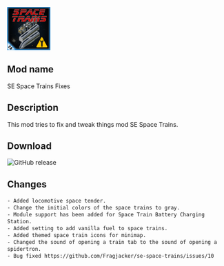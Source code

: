 <img src="https://github.com/Dominowood371/se-space-trains-fixes/blob/main/thumbnail.png"  height="100px" />

## Mod name
SE Space Trains Fixes

## Description
This mod tries to fix and tweak things mod SE Space Trains.

## Download
![GitHub release](https://img.shields.io/github/downloads-pre/Dominowood371/se-space-trains-fixes/se-space-trains-fixes_3.7.1)

## Changes
    - Added locomotive space tender.
    - Change the initial colors of the space trains to gray.
    - Module support has been added for Space Train Battery Charging Station.
    - Added setting to add vanilla fuel to space trains.
    - Added themed space train icons for minimap.
    - Changed the sound of opening a train tab to the sound of opening a spidertron.
    - Bug fixed https://github.com/Fragjacker/se-space-trains/issues/10